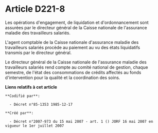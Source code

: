 # Article D221-8

Les opérations d'engagement, de liquidation et d'ordonnancement sont assurées par le directeur général de la Caisse nationale
de l'assurance maladie des travailleurs salariés.

L'agent comptable de la Caisse nationale d'assurance maladie des travailleurs salariés procède au paiement au vu des états
liquidatifs transmis par le directeur général.

Le directeur général de la Caisse nationale de l'assurance maladie des travailleurs salariés rend compte au comité national
de gestion, chaque semestre, de l'état des consommations de crédits affectés au fonds d'intervention pour la qualité et la
coordination des soins.

**Liens relatifs à cet article**

	**Codifié par**:

	  - Décret n°85-1353 1985-12-17

	**Créé par**:

	  - Décret n°2007-973 du 15 mai 2007 - art. 1 () JORF 16 mai 2007 en vigueur le 1er juillet 2007
